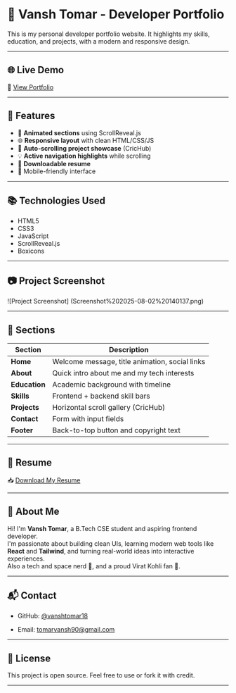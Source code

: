 # 🚀 Vansh Tomar - Developer Portfolio

This is my personal developer portfolio website. It highlights my skills, education, and projects, with a modern and responsive design.

---

## 🌐 Live Demo

🔗 [View Portfolio](https://vanshtomar18.github.io/portfolio)

---

## 📁 Features

- 🌟 **Animated sections** using ScrollReveal.js
- 🌐 **Responsive layout** with clean HTML/CSS/JS
- 📸 **Auto-scrolling project showcase** (CricHub)
- 💡 **Active navigation highlights** while scrolling
- 📄 **Downloadable resume**
- 📱 Mobile-friendly interface

---

## 📚 Technologies Used

- HTML5
- CSS3
- JavaScript
- ScrollReveal.js
- Boxicons

---

## 📷 Project Screenshot
![Project Screenshot]
(Screenshot%202025-08-02%20140137.png)


---

## 🧠 Sections

| Section     | Description                                       |
|-------------|---------------------------------------------------|
| **Home**    | Welcome message, title animation, social links    |
| **About**   | Quick intro about me and my tech interests        |
| **Education** | Academic background with timeline                |
| **Skills**  | Frontend + backend skill bars                     |
| **Projects**| Horizontal scroll gallery (CricHub)               |
| **Contact** | Form with input fields                            |
| **Footer**  | Back-to-top button and copyright text             |

---

## 📝 Resume

📥 [Download My Resume](./Vansh%20Tomar.pdf)

---

## 🧑 About Me

Hi! I'm **Vansh Tomar**, a B.Tech CSE student and aspiring frontend developer.  
I'm passionate about building clean UIs, learning modern web tools like **React** and **Tailwind**, and turning real-world ideas into interactive experiences.  
Also a tech and space nerd 🚀, and a proud Virat Kohli fan 🏏.

---

## 📬 Contact

- GitHub: [@vanshtomar18](https://github.com/vanshtomar18)

- Email: tomarvansh90@gmail.com

---

## 📄 License

This project is open source. Feel free to use or fork it with credit.

---

